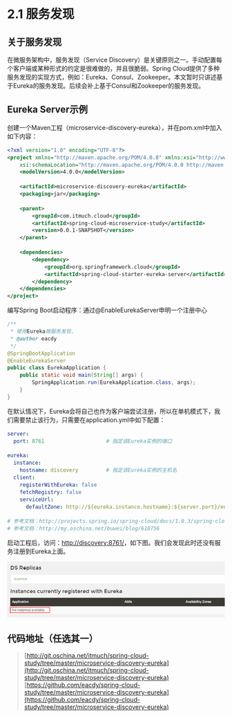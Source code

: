 # 2.1 服务发现

## 关于服务发现

在微服务架构中，服务发现（Service Discovery）是关键原则之一。手动配置每个客户端或某种形式的约定是很难做的，并且很脆弱。Spring Cloud提供了多种服务发现的实现方式，例如：Eureka、Consul、Zookeeper。本文暂时只讲述基于Eureka的服务发现。后续会补上基于Consul和Zookeeper的服务发现。




## Eureka Server示例

创建一个Maven工程（microservice-discovery-eureka），并在pom.xml中加入如下内容：

```xml
<?xml version="1.0" encoding="UTF-8"?>
<project xmlns="http://maven.apache.org/POM/4.0.0" xmlns:xsi="http://www.w3.org/2001/XMLSchema-instance"
	xsi:schemaLocation="http://maven.apache.org/POM/4.0.0 http://maven.apache.org/xsd/maven-4.0.0.xsd">
	<modelVersion>4.0.0</modelVersion>

	<artifactId>microservice-discovery-eureka</artifactId>
	<packaging>jar</packaging>

	<parent>
		<groupId>com.itmuch.cloud</groupId>
		<artifactId>spring-cloud-microservice-study</artifactId>
		<version>0.0.1-SNAPSHOT</version>
	</parent>

	<dependencies>
		<dependency>
			<groupId>org.springframework.cloud</groupId>
			<artifactId>spring-cloud-starter-eureka-server</artifactId>
		</dependency>
	</dependencies>
</project>
```

编写Spring Boot启动程序：通过@EnableEurekaServer申明一个注册中心

```java
/**
 * 使用Eureka做服务发现.
 * @author eacdy
 */
@SpringBootApplication
@EnableEurekaServer
public class EurekaApplication {
	public static void main(String[] args) {
		SpringApplication.run(EurekaApplication.class, args);
	}
}
```

在默认情况下，Eureka会将自己也作为客户端尝试注册，所以在单机模式下，我们需要禁止该行为，只需要在application.yml中如下配置：

```yaml
server:
  port: 8761                    # 指定该Eureka实例的端口

eureka:
  instance:
    hostname: discovery         # 指定该Eureka实例的主机名
  client:
    registerWithEureka: false
    fetchRegistry: false
    serviceUrl:
      defaultZone: http://${eureka.instance.hostname}:${server.port}/eureka/

# 参考文档：http://projects.spring.io/spring-cloud/docs/1.0.3/spring-cloud.html#_standalone_mode
# 参考文档：http://my.oschina.net/buwei/blog/618756
```

启动工程后，访问：[http://discovery:8761/](http://discovery:8761/)，如下图。我们会发现此时还没有服务注册到Eureka上面。

![Eureka启动界面](images/eureka-no-instances.png)



## 代码地址（任选其一）

> [http://git.oschina.net/itmuch/spring-cloud-study/tree/master/microservice-discovery-eureka](http://git.oschina.net/itmuch/spring-cloud-study/tree/master/microservice-discovery-eureka)
> [https://github.com/eacdy/spring-cloud-study/tree/master/microservice-discovery-eureka](https://github.com/eacdy/spring-cloud-study/tree/master/microservice-discovery-eureka)

